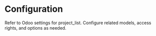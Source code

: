 # Configuration

Refer to Odoo settings for project_list. Configure related models, access rights, and options as needed.
